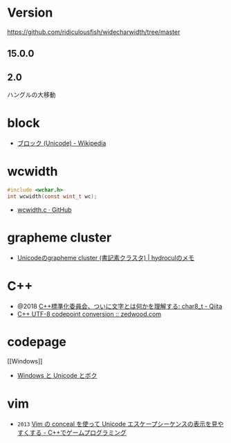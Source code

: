 # Version

https://github.com/ridiculousfish/widecharwidth/tree/master

## 15.0.0

## 2.0

ハングルの大移動

# block

- [ブロック (Unicode) - Wikipedia](<https://ja.wikipedia.org/wiki/%E3%83%96%E3%83%AD%E3%83%83%E3%82%AF_(Unicode)>)

# wcwidth

```c
#include <wchar.h>
int wcwidth(const wint_t wc);
```

- [wcwidth.c · GitHub](https://gist.github.com/parisk/71b4631bffbe078b77e7e2e2bd6a84c5)

# grapheme cluster

- [Unicodeのgrapheme cluster (書記素クラスタ) | hydroculのメモ](https://hydrocul.github.io/wiki/blog/2015/1025-unicode-grapheme-clusters.html)

# C++

- @2018 [C++標準化委員会、ついに文字とは何かを理解する: char8_t - Qiita](https://qiita.com/yumetodo/items/54e1a8230dbf513ea85b)
- [C++ UTF-8 codepoint conversion :: zedwood.com](http://www.zedwood.com/article/cpp-utf8-char-to-codepoint)

# codepage

[[Windows]]

- [Windows と Unicode とボク](https://zenn.dev/zetamatta/books/b820d588f4856bcf836c)

# vim

- `2013` [Vim の conceal を使って Unicode エスケープシーケンスの表示を見やすくする - C++でゲームプログラミング](https://osyo-manga.hatenadiary.org/entry/20130301/1362136210)
